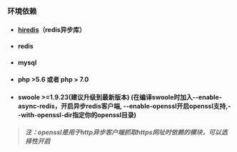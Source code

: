 ### 环境依赖

* #### [**hiredis**](https://github.com/redis/hiredis)**（redis异步库）**
* #### **redis**
* #### **mysql**
* #### **php &gt;5.6 或者 php &gt; 7.0**
* #### swoole &gt;=1.9.23\(建议升级到最新版本\) \(在编译swoole时加入--enable-async-redis，开启异步redis客户端, --enable-openssl开启openssl支持,--with-openssl-dir指定你的openssl目录\)

> ##### 注：openssl是用于http异步客户端抓取https网址时依赖的模块，可以选择性开启



